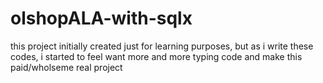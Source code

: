 # olshopALA-with-sqlx

this project initially created just for learning purposes, but as i write these codes, i started to feel want more and more typing code and make this paid/wholseme real project
